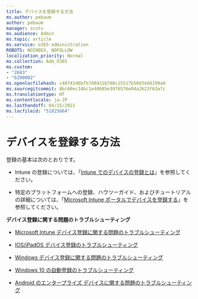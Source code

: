 ```yaml
---
title: デバイスを登録する方法
ms.author: pebaum
author: pebaum
manager: scotv
ms.audience: Admin
ms.topic: article
ms.service: o365-administration
ROBOTS: NOINDEX, NOFOLLOW
localization_priority: Normal
ms.collection: Adm_O365
ms.custom:
- "2683"
- "6200002"
ms.openlocfilehash: c40742d6bfb7d0431b788c15517b50d34dd199a0
ms.sourcegitcommit: 8bc60ec34bc1e40685e3976576e04a2623f63a7c
ms.translationtype: HT
ms.contentlocale: ja-JP
ms.lasthandoff: 04/15/2021
ms.locfileid: "51825664"
---
```

# <a name="how-to-enroll-devices"></a>デバイスを登録する方法

登録の基本は次のとおりです。

- Intune の登録については、「[Intune でのデバイスの登録とは](https://docs.microsoft.com/mem/intune/enrollment/device-enrollment)」を参照してください。 

- 特定のプラットフォームへの登録、ハウツーガイド、およびチュートリアルの詳細については、「[Microsoft Intune ポータルでデバイスを登録する](https://docs.microsoft.com/mem/intune/enrollment/)」を参照してください。

**デバイス登録に関する問題のトラブルシューティング**

- [Microsoft Intune デバイス登録に関する問題のトラブルシューティング](https://docs.microsoft.com/mem/intune/enrollment/troubleshoot-device-enrollment-in-intune)

- [IOS/iPadOS デバイス登録のトラブルシューティング](https://docs.microsoft.com/mem/intune/enrollment/troubleshoot-ios-enrollment-errors)

- [Windows デバイス登録に関する問題のトラブルシューティング](https://docs.microsoft.com/mem/intune/enrollment/troubleshoot-windows-enrollment-errors)

- [Windows 10 の自動登録のトラブルシューティング](https://docs.microsoft.com/mem/intune/enrollment/troubleshoot-windows-auto-enrollment)

- [Android のエンタープライズ デバイスに関する問題のトラブルシューティング](https://docs.microsoft.com/mem/intune/enrollment/troubleshoot-android-enrollment)


